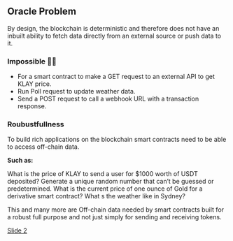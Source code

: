 ## Oracle Problem

By design, the blockchain is deterministic and therefore does not have an inbuilt ability to fetch data directly from an external source or push data to it.

### Impossible 🙅🏻

- For a smart contract to make a GET request to an external API to get KLAY price.
- Run Poll request to update weather data.
- Send a POST request to call a webhook URL with a transaction response.

### Roubustfullness

To build rich applications on the blockchain smart contracts need to be able to access off-chain data.

**Such as:**

What is the price of KLAY to send a user for $1000 worth of USDT deposited?
Generate a unique random number that can’t be guessed or predetermined.
What is the current price of one ounce of Gold for a derivative smart contract?
What s the weather like in Sydney?

This and many more are Off-chain data needed by smart contracts built for a robust full purpose and not just simply for sending and receiving tokens.

[Slide 2](https://github.com/alofeoluwafemi/klay-oracle-presentation/blob/master/Slide-2.md)
